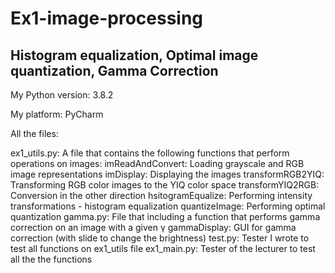 # Ex1-image-processing

## Histogram equalization, Optimal image quantization, Gamma Correction

My Python version: 3.8.2

My platform: PyCharm

All the files:

ex1_utils.py: A file that contains the following functions that perform operations on images:
imReadAndConvert: Loading grayscale and RGB image representations
imDisplay: Displaying the images
transformRGB2YIQ: Transforming RGB color images to the YIQ color space
transformYIQ2RGB: Conversion in the other direction
hsitogramEqualize: Performing intensity transformations - histogram equalization
quantizeImage: Performing optimal quantization
gamma.py: File that including a function that performs gamma correction on an image with a given γ
gammaDisplay: GUI for gamma correction (with slide to change the brightness)
test.py: Tester I wrote to test all functions on ex1_utils file
ex1_main.py: Tester of the lecturer to test all the the functions
